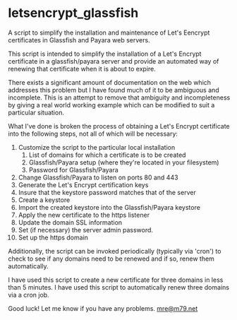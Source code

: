 # letsencrypt_glassfish
A script to simplify the installation and maintenance of Let's Eencrypt certificates in Glassfish and Payara web servers.

This script is intended to simplify the installation of a Let's Encrypt certificate in a glassfish/payara server and provide an automated way of renewing that certificate when it is about to expire.

There exists a significant amount of documentation on the web which addresses this problem but I have found much of it to be ambiguous and incomplete.  This is an attempt to remove that ambiguity and incompleteness by giving a real world working example which can be modified to suit a particular situation.

What I've done is broken the process of obtaining a Let's Encrypt certificate into the following steps, not all of which will be necessary:

1. Customize the script to the particular local installation
   1. List of domains for which a certificate is to be created
   1. Glassfish/Payara setup (where they're located in your filesystem)
   1. Password for Glassfish/Payara
1. Change Glassfish/Payara to listen on ports 80 and 443
1. Generate the Let's Encrypt certification keys
1. Insure that the keystore password matches that of the server
1. Create a keystore
1. Import the created keystore into the Glassfish/Payara keystore
1. Apply the new certificate to the https listener
1. Update the domain SSL information
1. Set (if necessary) the server admin password.
1. Set up the https domain

Additionally, the script can be invoked periodically (typically via 'cron') to check to see if any domains need to be renewed and if so, renew them automatically.

I have used this script to create a new certificate for three domains in less than 5 minutes.  I have used this script to automatically renew three domains via a cron job.

Good luck! Let me know if you have any problems.  mre@m79.net

